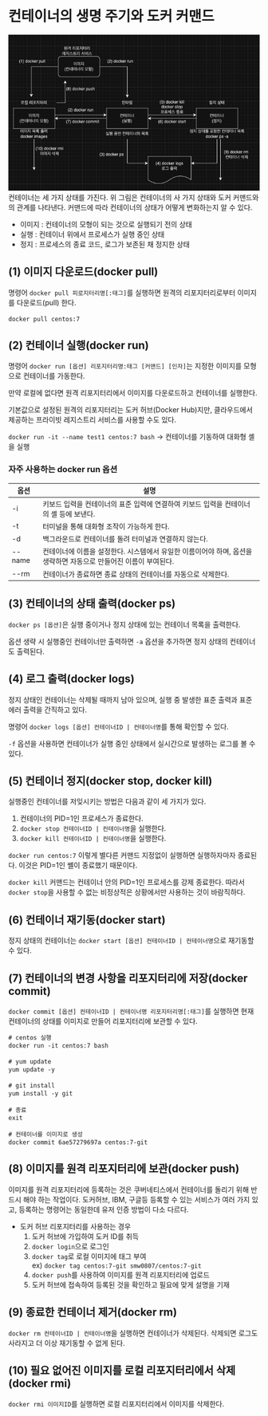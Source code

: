 # 컨테이너의 생명 주기와 도커 커맨드

<img src="./img/container-status.png"/>
컨테이너는 세 가지 상태를 가진다. 위 그림은 컨테이너의 사 가지 상태와 도커 커맨드와의 관계를 나타낸다. 커맨드에 따라 컨테이너의 상태가 어떻게 변화하는지 알 수 있다.

- 이미지 : 컨테이너의 모형이 되는 것으로 실행되기 전의 상태
- 실행 : 컨테이너 위에서 프로세스가 실행 중인 상태
- 정지 : 프로세스의 종료 코드, 로그가 보존된 채 정지한 상태

## (1) 이미지 다운로드(docker pull)

명령어 `docker pull 피로지터리명[:태그]`를 실행하면 원격의 리포지터리로부터 이미지를 다운로드(pull) 한다.

`docker pull centos:7`

## (2) 컨테이너 실행(docker run)

명령어 `docker run [옵션] 리포지터리명:태그 [커맨드] [인자]`는 지정한 이미지를 모형으로 컨테이너를 가동한다.

만약 로컬에 없다면 원격 리포지터리에서 이미지를 다운로드하고 컨테이너를 실행한다.

기본값으로 설정된 원격의 리포지터리는 도커 허브(Docker Hub)지만, 클라우드에서 제공하는 프라이빗 레지스트리 서비스를 사용할 수도 있다.

`docker run -it --name test1 centos:7 bash` -> 컨테이너를 기동하여 대화형 셸을 실행

### 자주 사용하는 docker run 옵션

| 옵션   | 설명                                                                                                              |
| ------ | ----------------------------------------------------------------------------------------------------------------- |
| -i     | 키보드 입력을 컨테이너의 표준 입력에 연결하여 키보드 입력을 컨테이너의 셸 등에 보낸다.                            |
| -t     | 터미널을 통해 대화형 조작이 가능하게 한다.                                                                        |
| -d     | 백그라운드로 컨테이너를 돌려 터미널과 연결하지 않는다.                                                            |
| --name | 컨테이너에 이름을 설정한다. 시스템에서 유일한 이름이어야 하며, 옵션을 생략하면 자동으로 만들어진 이름이 부여된다. |
| --rm   | 컨테이너가 종료하면 종료 상태의 컨테이너를 자동으로 삭제한다.                                                     |

## (3) 컨테이너의 상태 출력(docker ps)

`docker ps [옵션]`은 실행 중이거나 정지 상태에 있는 컨테이너 목록을 출력한다.

옵션 생략 시 실행중인 컨테이너만 출력하면 `-a` 옵션을 추가하면 정지 상태의 컨테이너도 출력된다.

## (4) 로그 출력(docker logs)

정지 상태인 컨테이너는 삭제될 때까지 남아 있으며, 실행 중 발생한 표준 출력과 표준 에러 출력을 간직하고 있다.

명령어 `docker logs [옵션] 컨테이너ID | 컨테이너명`를 통해 확인할 수 있다.

`-f` 옵션을 사용하면 컨테이너가 실행 중인 상태에서 실시간으로 발생하는 로그를 볼 수 있다.

## (5) 컨테이너 정지(docker stop, docker kill)

실행중인 컨테이너를 저잊시키는 방법은 다음과 같이 세 가지가 있다.

1. 컨테이너의 PID=1인 프로세스가 종료한다.
2. `docker stop 컨테이너ID | 컨테이너명`을 실행한다.
3. `docker kill 컨테이너ID | 컨테이너명`을 실행한다.

`docker run centos:7` 이렇게 별다른 커맨드 지정없이 실행하면 실행하자마자 종료된다. 이것은 PID=1인 쎌이 종료했기 때문이다.

`docker kill` 커맨드는 컨테이너 안의 PID=1인 프로세스를 강제 종료한다. 따라서 `docker stop`을 사용할 수 없는 비정상적은 상황에서만 사용하는 것이 바람직하다.

## (6) 컨테이너 재기동(docker start)

정지 상태의 컨테이너는 `docker start [옵션] 컨테이너ID | 컨테이너명`으로 재기동할 수 있다.

## (7) 컨테이너의 변경 사항을 리포지터리에 저장(docker commit)

`docker commit [옵션] 컨테이너ID | 컨테이너명 리포지터리명[:태그]`를 실행하면 현재 컨테이너의 상태를 이미지로 만들어 리포지터리에 보관할 수 있다.

```
# centos 실행
docker run -it centos:7 bash

# yum update
yum update -y

# git install
yum install -y git

# 종료
exit

# 컨테이너를 이미지로 생성
docker commit 6ae57279697a centos:7-git
```

## (8) 이미지를 원격 리포지터리에 보관(docker push)

이미지를 원격 리포지터리에 등록하는 것은 쿠버네티스에서 컨테이너를 돌리기 위해 반드시 해야 하는 작업이다.
도커허브, IBM, 구글등 등록할 수 있는 서비스가 여러 가지 있고, 등록하는 명령어는 동일한데 유저 인증 방법이 다소 다르다.

- 도커 허브 리포지터리를 사용하는 경우
  1. 도커 허브에 가입하여 도커 ID를 취득
  2. `docker login`으로 로그인
  3. `docker tag`로 로컬 이미지에 태그 부여  
     ex) `docker tag centos:7-git smw0807/centos:7-git`
  4. `docker push`를 사용하여 이미지를 원격 리포지터리에 업로드
  5. 도커 허브에 접속하여 등록된 것을 확인하고 필요에 맞게 설명을 기재

## (9) 종료한 컨테이너 제거(docker rm)

`docker rm 컨테이너ID | 컨테이너명`을 실행하면 컨테이너가 삭제된다. 삭제되면 로그도 사라지고 더 이상 재기동할 수 없게 된다.

## (10) 필요 없어진 이미지를 로컬 리포지터리에서 삭제(docker rmi)

`docker rmi 이미지ID`를 실행하면 로컬 리포지터리에서 이미지를 삭제한다.
